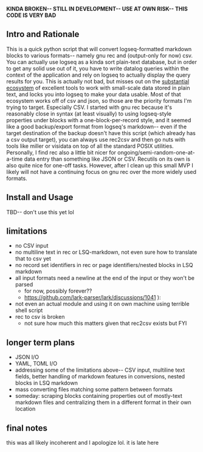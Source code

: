 **KINDA BROKEN-- STILL IN DEVELOPMENT-- USE AT OWN RISK-- THIS CODE IS VERY BAD**

## Intro and Rationale

This is a quick python script that will convert logseq-formatted markdown blocks to various formats-- namely gnu rec and (output-only for now) csv. You can actually use logseq as a kinda sort plain-text database, but in order to get any solid use out of it, you have to write datalog queries within the context of the application and rely on logseq to actually display the query results for you. This is actually not bad, but misses out on the [substantial ecosystem](https://github.com/dbohdan/structured-text-tools/blob/master/README.md) of excellent tools to work with small-scale data stored in plain text, and locks you into logseq to make your data usable. Most of that ecosystem works off of csv and json, so those are the priority formats I'm trying to target. Especially CSV. I started with gnu rec because it's reasonably close in syntax (at least visually) to using logseq-style properties under blocks with a one-block-per-record style, and it seemed like a good backup/export format from logseq's markdown-- even if the target destination of the backup doesn't have this script (which already has a csv output target), you can always use rec2csv and then go nuts with tools like miller or visidata on top of all the standard POSIX utilities. Personally, I find rec also a little bit nicer for ongoing/semi-random-one-at-a-time data entry than something like JSON or CSV. Recutils on its own is also quite nice for one-off tasks. However, after I clean up this small MVP I likely will not have a continuing focus on gnu rec over the more widely used formats. 

## Install and Usage

TBD-- don't use this yet lol

## limitations

- no CSV input
- no multiline text in rec or LSQ-markdown, not even sure how to translate that to csv yet
- no record set identifiers in rec or page identifiers/nested blocks in LSQ markdown
- all input formats need a newline at the end of the input or they won't be parsed
   - for now, possibly forever??
    - https://github.com/lark-parser/lark/discussions/1041 ):
- not even an actual module and using it on own machine using terrible shell script
- rec to csv is broken
    - not sure how much this matters given that rec2csv exists but FYI

## longer term plans

- JSON I/O
- YAML, TOML I/O
- addressing some of the limitations above-- CSV input, multiline text fields, better handling of markdown features in conversions, nested blocks in LSQ markdown
- mass converting files matching some pattern between formats
- someday: scraping blocks containing properties out of mostly-text markdown files and centralizing them in a different format in their own location

## final notes

this was all likely incoherent and I apologize lol. it is late here
